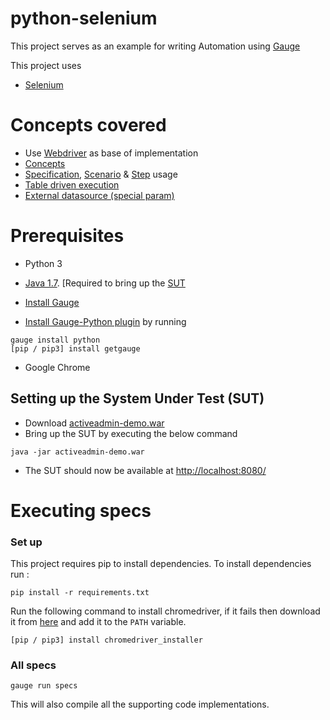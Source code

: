 # python-selenium

This project serves as an example for writing Automation using [Gauge](https://github.com/getgauge/gauge)

This project uses 

- [Selenium](http://selenium-python.readthedocs.org/)

# Concepts covered

- Use [Webdriver](http://docs.seleniumhq.org/projects/webdriver/) as base of implementation
- [Concepts](https://docs.gauge.org/latest/writing-specifications.html#concept)
- [Specification](https://docs.gauge.org/latest/writing-specifications.html#specifications-spec), [Scenario](https://docs.gauge.org/latest/writing-specifications.html#longstart-scenarios) & [Step](https://docs.gauge.org/latest/writing-specifications.html#longstart-steps) usage
- [Table driven execution](https://docs.gauge.org/latest/execution.html#data-driven-execution)
- [External datasource (special param)](https://docs.gauge.org/latest/execution.html#external-csv-for-data-table)

# Prerequisites
- Python 3
- [Java 1.7](http://www.oracle.com/technetwork/java/javase/downloads/jdk8-downloads-2133151.html). [Required to bring up the [SUT](#setting-up-the-system-under-test-sut)
- [Install Gauge](https://docs.gauge.org/latest/installation.html)

- [Install Gauge-Python plugin](https://gauge-python.readthedocs.io/en/latest/installation.html) by running<br>
```
gauge install python
[pip / pip3] install getgauge
```
- Google Chrome

## Setting up the System Under Test (SUT)

* Download [activeadmin-demo.war](https://github.com/getgauge-examples/activeadmin-demo/releases/tag/untagged-f0befd5494efa4baabd2)
* Bring up the SUT by executing the below command
```
java -jar activeadmin-demo.war
```
* The SUT should now be available at [http://localhost:8080/](http://localhost:8080)


# Executing specs

### Set up
This project requires pip to install dependencies. To install dependencies run :  
````
pip install -r requirements.txt
````

Run the following command to install chromedriver, if it fails then download it from [here](http://chromedriver.storage.googleapis.com/index.html) and add it to the `PATH` variable.

```
[pip / pip3] install chromedriver_installer
```

### All specs
````
gauge run specs
````
This will also compile all the supporting code implementations.
